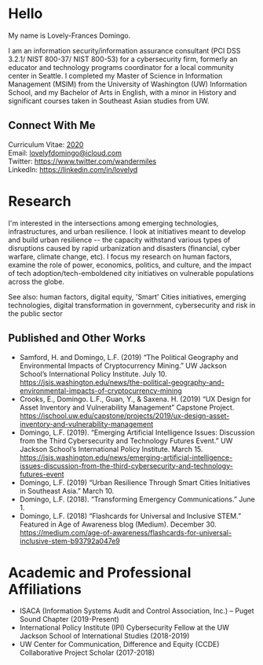 # Hello
My name is Lovely-Frances Domingo.

I am an information security/information assurance consultant (PCI DSS 3.2.1/ NIST 800-37/ NIST 800-53) for a cybersecurity firm, formerly an educator and technology programs coordinator for a local community center in Seattle. I completed my Master of Science in Information Management (MSIM) from the University of Washington (UW) Information School, and my Bachelor of Arts in English, with a minor in History and significant courses taken in Southeast Asian studies from UW. 

## Connect With Me
Curriculum Vitae: <a href="https://tokenfactor.github.io/LFD_CV2020.pdf">2020</a><br />
Email: lovelyfdomingo@icloud.com <br />
Twitter: <https://www.twitter.com/wandermiles><br />
LinkedIn: <https://linkedin.com/in/lovelyd>

# Research
I'm interested in the intersections among emerging technologies, infrastructures, and urban resilience. I look at initiatives meant to develop and build urban resilience -- the capacity withstand various types of disruptions caused by rapid urbanization and disasters (financial, cyber warfare, climate change, etc). I focus my research on human factors, examine the role of power, economics, politics, and culture, and the impact of tech adoption/tech-emboldened city initiatives on vulnerable populations across the globe.

See also: human factors, digital equity, 'Smart' Cities initiatives, emerging technologies, digital transformation in government, cybersecurity and risk in the public sector

## Published and Other Works
- Samford, H. and Domingo, L.F. (2019) “The Political Geography and Environmental Impacts of Cryptocurrency Mining.” UW Jackson School’s International Policy Institute. July 10. <https://jsis.washington.edu/news/the-political-geography-and-environmental-impacts-of-cryptocurrency-mining>
- Crooks, E., Domingo. L.F., Guan, Y., & Saxena. H. (2019) “UX Design for Asset Inventory and Vulnerability Management” Capstone Project. <https://ischool.uw.edu/capstone/projects/2019/ux-design-asset-inventory-and-vulnerability-management>
- Domingo, L.F. (2019). “Emerging Artificial Intelligence Issues: Discussion from the Third Cybersecurity and Technology Futures Event.” UW Jackson School’s International Policy Institute. March 15. <https://jsis.washington.edu/news/emerging-artificial-intelligence-issues-discussion-from-the-third-cybersecurity-and-technology-futures-event>
- Domingo, L.F. (2019) “Urban Resilience Through Smart Cities Initiatives in Southeast Asia.” March 10.
- Domingo, L.F. (2018). “Transforming Emergency Communications.” June 1.
- Domingo, L.F. (2018) “Flashcards for Universal and Inclusive STEM.” Featured in Age of Awareness blog (Medium). December 30. <https://medium.com/age-of-awareness/flashcards-for-universal-inclusive-stem-b93792a047e9>

# Academic and Professional Affiliations
- ISACA (Information Systems Audit and Control Association, Inc.) – Puget Sound Chapter (2019-Present)
- International Policy Institute (IPI) Cybersecurity Fellow at the UW Jackson School of International Studies (2018-2019)
- UW Center for Communication, Difference and Equity (CCDE) Collaborative Project Scholar (2017-2018)
